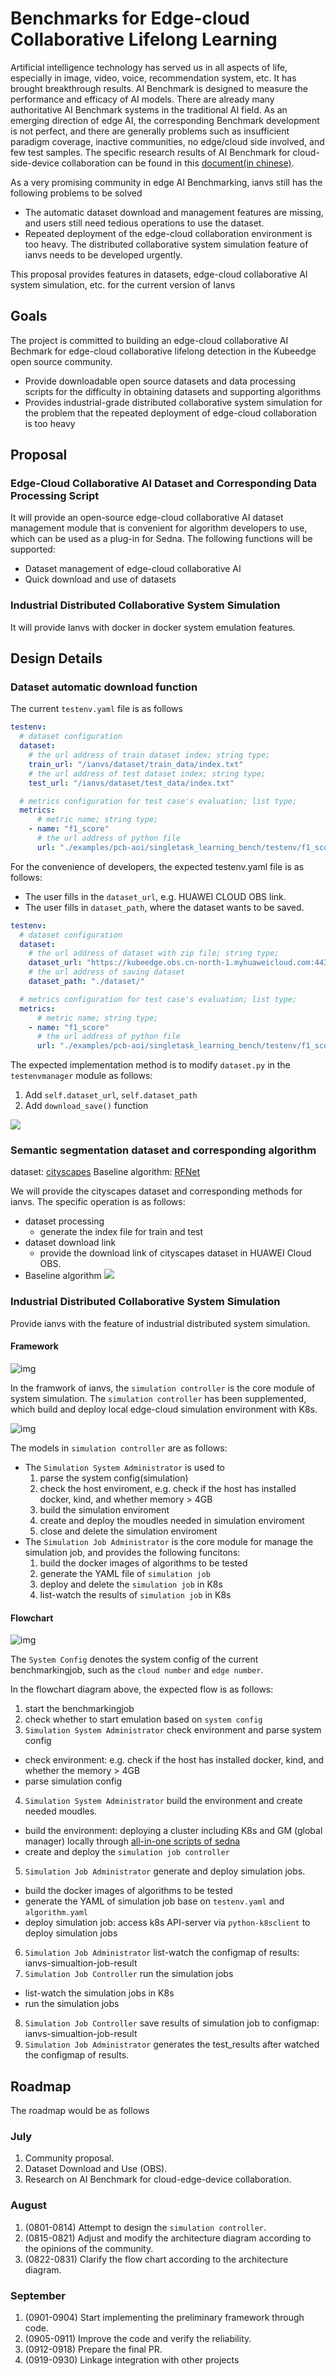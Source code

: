 # Benchmarks for Edge-cloud Collaborative Lifelong Learning

Artificial intelligence technology has served us in all aspects of life, especially in image, video, voice, recommendation system, etc. It has brought breakthrough results. AI Benchmark is designed to measure the performance and efficacy of AI models. There are already many authoritative AI Benchmark systems in the traditional AI field. As an emerging direction of edge AI, the corresponding Benchmark development is not perfect, and there are generally problems such as insufficient paradigm coverage, inactive communities, no edge/cloud side involved, and few test samples.
The specific research results of AI Benchmark for cloud-side-device collaboration can be found in this [document(in chinese)](https://github.com/iszhyang/AI-Benchmark-for-Cloud-Edge-Device).

As a very promising community in edge AI Benchmarking, ianvs still has the following problems to be solved

- The automatic dataset download and management features are missing, and users still need tedious operations to use the dataset.
- Repeated deployment of the edge-cloud collaboration environment is too heavy. The distributed collaborative system simulation feature of ianvs needs to be developed urgently.

This proposal provides features in datasets, edge-cloud collaborative AI system simulation, etc. for the current version of Ianvs

## Goals

The project is committed to building an edge-cloud collaborative AI Bechmark for edge-cloud collaborative lifelong detection in the Kubeedge open source community.

- Provide downloadable open source datasets and data processing scripts for the difficulty in obtaining datasets and supporting algorithms
- Provides industrial-grade distributed collaborative system simulation for the problem that the repeated deployment of edge-cloud collaboration is too heavy

## Proposal

### Edge-Cloud Collaborative AI Dataset and Corresponding Data Processing Script

It will provide an open-source edge-cloud collaborative AI dataset management module that is convenient for algorithm developers to use, which can be used as a plug-in for Sedna. The following functions will be supported:

- Dataset management of edge-cloud collaborative AI
- Quick download and use of datasets

### Industrial Distributed Collaborative System Simulation

It will provide Ianvs with docker in docker system emulation features.

## Design Details

### Dataset automatic download function

The current `testenv.yaml` file is as follows

```yaml
testenv:
  # dataset configuration
  dataset:
    # the url address of train dataset index; string type;
    train_url: "/ianvs/dataset/train_data/index.txt"
    # the url address of test dataset index; string type;
    test_url: "/ianvs/dataset/test_data/index.txt"

  # metrics configuration for test case's evaluation; list type;
  metrics:
      # metric name; string type;
    - name: "f1_score"
      # the url address of python file
      url: "./examples/pcb-aoi/singletask_learning_bench/testenv/f1_score.py"
```

For the convenience of developers, the expected testenv.yaml file is as follows:

- The user fills in the `dataset_url`, e.g. HUAWEI CLOUD OBS link.
- The user fills in `dataset_path`, where the dataset wants to be saved.

```yaml
testenv:
  # dataset configuration
  dataset:
    # the url address of dataset with zip file; string type;
    dataset_url: "https://kubeedge.obs.cn-north-1.myhuaweicloud.com:443/ianvs/pcb-aoi/dataset.zip"
    # the url address of saving dataset
    dataset_path: "./dataset/"

  # metrics configuration for test case's evaluation; list type;
  metrics:
      # metric name; string type;
    - name: "f1_score"
      # the url address of python file
      url: "./examples/pcb-aoi/singletask_learning_bench/testenv/f1_score.py"
```

The expected implementation method is to modify `dataset.py` in the `testenvmanager` module as follows:

1. Add `self.dataset_url`, `self.dataset_path`
2. Add `download_save()` function

![](images/dataset-download.png)

### Semantic segmentation dataset and corresponding algorithm

dataset: [cityscapes](https://www.cityscapes-dataset.com)
Baseline algorithm: [RFNet](https://github.com/AHupuJR/RFNet)

We will provide the cityscapes dataset and corresponding methods for ianvs. The specific operation is as follows:

- dataset processing
  - generate the index file for train and test
- dataset download link
  - provide the download link of cityscapes dataset in HUAWEI Cloud OBS.
- Baseline algorithm
  ![](images/rfnet.png)

### Industrial Distributed Collaborative System Simulation

Provide ianvs with the feature of industrial distributed system simulation.
#### Framework
![img](images/simulation_framework.jpg)

In the framwork of ianvs, the `simulation controller` is the core module of system simulation. The `simulation controller` has been supplemented, which build and deploy local edge-cloud simulation environment with K8s.

![img](images/simulation_controller.jpg)

The models in `simulation controller` are as follows:
- The `Simulation System Administrator` is used to
  1. parse the system config(simulation)
  2. check the host enviroment, e.g. check if the host has installed docker, kind, and whether memory > 4GB
  3. build the simulation enviroment
  4. create and deploy the moudles needed in simulation enviroment
  5. close and delete the simulation enviroment
- The `Simulation Job Administrator` is the core module for manage the simulation job, and provides the following funcitons:
  1. build the docker images of algorithms to be tested
  2. generate the YAML file of `simulation job`
  3. deploy and delete the `simulation job` in K8s
  4. list-watch the results of `simulation job` in K8s

#### Flowchart
![img](images/simulation_dataflow.jpg)

The `System Config` denotes the system config of the current benchmarkingjob, such as the `cloud number` and `edge number`.

In the flowchart diagram above, the expected flow is as follows:
1. start the benchmarkingjob
2. check whether to start emulation based on `system config`
3. `Simulation System Administrator` check environment and parse system config
  - check environment: e.g. check if the host has installed docker, kind, and whether the memory > 4GB
  - parse simulation config
4. `Simulation System Administrator` build the environment and create needed moudles.
  - build the environment: deploying a cluster including K8s and GM (global manager) locally through [all-in-one scripts of sedna](https://github.com/kubeedge/sedna/blob/527c574a60d0ae87b0436f9a8b38cf84fb6dab21/docs/setup/all-in-one.md)
  - create and deploy the `simulation job controller`
5. `Simulation Job Administrator` generate and deploy simulation jobs.
  - build the docker images of algorithms to be tested
  - generate the YAML of simulation job base on `testenv.yaml` and `algorithm.yaml`
  - deploy simulation job: access k8s API-server via `python-k8sclient` to deploy simulation jobs
6. `Simulation Job Administrator` list-watch the configmap of results: ianvs-simualtion-job-result
7. `Simulation Job Controller` run the simulation jobs
  - list-watch the simulation jobs in K8s
  - run the simulation jobs
8. `Simulation Job Controller` save results of simulation job to configmap: ianvs-simualtion-job-result
9. `Simulation Job Administrator` generates the test_results after watched the configmap of results.
## Roadmap

The roadmap would be as follows

### July

1. Community proposal.
2. Dataset Download and Use (OBS).
3. Research on AI Benchmark for cloud-edge-device collaboration.

### August

1. (0801-0814) Attempt to design the `simulation controller`.
2. (0815-0821) Adjust and modify the architecture diagram according to the opinions of the community.
3. (0822-0831) Clarify the flow chart according to the architecture diagram.

### September

1. (0901-0904) Start implementing the preliminary framework through code.
2. (0905-0911) Improve the code and verify the reliability.
3. (0912-0918) Prepare the final PR.
2. (0919-0930) Linkage integration with other projects
